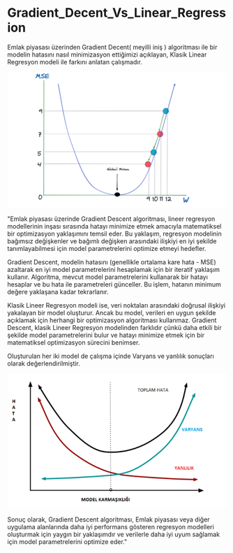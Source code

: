 # Gradient_Decent_Vs_Linear_Regression

Emlak piyasası üzerinden Gradient Decent( meyilli iniş ) algoritması ile bir modelin hatasını nasıl minimizasyon ettiğimizi açıklayan, Klasik Linear Regresyon modeli ile farkını anlatan çalışmadır.

![Gradient Descent](gradient_decent.png)


"Emlak piyasası üzerinde Gradient Descent algoritması, lineer regresyon modellerinin inşası sırasında hatayı minimize etmek amacıyla matematiksel bir optimizasyon yaklaşımını temsil eder. Bu yaklaşım, regresyon modelinin bağımsız değişkenler ve bağımlı değişken arasındaki ilişkiyi en iyi şekilde tanımlayabilmesi için model parametrelerini optimize etmeyi hedefler.

Gradient Descent, modelin hatasını (genellikle ortalama kare hata - MSE) azaltarak en iyi model parametrelerini hesaplamak için bir iteratif yaklaşım kullanır. Algoritma, mevcut model parametrelerini kullanarak bir hatayı hesaplar ve bu hata ile parametreleri günceller. Bu işlem, hatanın minimum değere yaklaşana kadar tekrarlanır.

Klasik Lineer Regresyon modeli ise, veri noktaları arasındaki doğrusal ilişkiyi yakalayan bir model oluşturur. Ancak bu model, verileri en uygun şekilde açıklamak için herhangi bir optimizasyon algoritması kullanmaz. Gradient Descent, klasik Lineer Regresyon modelinden farklıdır çünkü daha etkili bir şekilde model parametrelerini bulur ve hatayı minimize etmek için bir matematiksel optimizasyon sürecini benimser.

Oluşturulan her iki model de çalışma içinde Varyans ve yanlılık sonuçları olarak değerlendirilmiştir.

![Varyans ve Yanlılık](varyans_yanlılık.png)

Sonuç olarak, Gradient Descent algoritması, Emlak piyasası veya diğer uygulama alanlarında daha iyi performans gösteren regresyon modelleri oluşturmak için yaygın bir yaklaşımdır ve verilerle daha iyi uyum sağlamak için model parametrelerini optimize eder."
